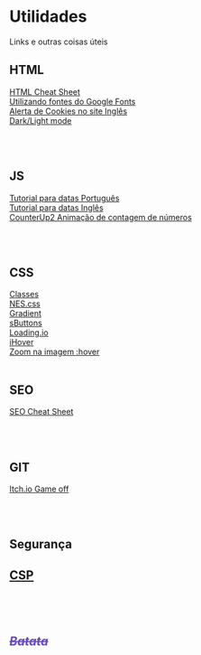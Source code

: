 # Utilidades
<p>Links e outras coisas úteis</p>

<h2>HTML</h2>
<a href="https://htmlcheatsheet.com/?fbclid=IwAR1VgGnQ6i1ZqhzgxWd5lC7Asx24gyRi-_hQVrf6iXVwX-iUYVpwMM6YBiI" target="_Blank">HTML Cheat Sheet</a><br>
<a href="https://metring.com.br/como-utilizar-o-google-fonts" target="_Blank">Utilizando fontes do Google Fonts</a><br>
<a href="https://html-online.com/articles/cookie-consent-warning-strap-website/" target="_Blank">Alerta de Cookies no site Inglês</a><br>
<a href="https://codepen.io/borntofrappe/pen/aboPapm" target="_Blank">Dark/Light mode</a><br>

<br><br>


<h2>JS</h2>
<a href="https://metring.com.br/diferenca-entre-datas-em-javascript" target="_Blank">Tutorial para datas Português</a><br>
<a href="https://www.scriptol.com/javascript/dates-difference.php" target="_Blank">Tutorial para datas Inglês</a><br>
<a href="https://github.com/bfintal/Counter-Up2" target="_Blank">CounterUp2 Animação de contagem de números</a><br>

<br><br>


<h2>CSS</h2>
<a href="https://metring.com.br/css-classe-dentro-de-outra-classe" target="_Blank">Classes</a><br>
<a href="https://nostalgic-css.github.io/NES.css/" target="_Blank">NES.css</a><br>
<a href="https://uigradients.com/" target="_Blank">Gradient</a><br>
<a href="https://deploy-preview-1067--clever-boyd-7dd108.netlify.app/index.html" target="_Blank">sButtons</a><br>
<a href="https://loading.io" target="_Blank">Loading.io</a><br>
<a href="http://gudh.github.io/ihover/dist/index.html" target="_Blank">iHover</a><br>
<a href="https://awik.io/background-image-zoom-hover/" target="_Blank">Zoom na imagem :hover</a>
<br><br>


<h2>SEO</h2>
<a href="https://htmlcheatsheet.com/seo/?fbclid=IwAR1iYHOQaN1NZ79JDlCuo8bNyLFavbQhCDAzWBSaNB7uF8__7brPqLS7HpY" target="_Blank">SEO Cheat Sheet</a><br>

<br><br>

<h2>GIT</h2>
<a href="https://itch.io/jam/game-off-2020" target="_Blank">Itch.io Game off</a><br>

<br><br>

<h2>Segurança<h2>
<a href="https://dev.to/mattferderer/what-is-csp-why--how-to-add-it-to-your-website-28df" target="_Blank">CSP</a>
  
<br><br>

<i style="color: #684BB5; text-decoration:line-through;">Batata</i>
